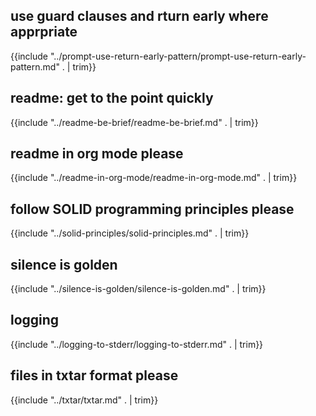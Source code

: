 ## use guard clauses and rturn early where apprpriate

{{include "../prompt-use-return-early-pattern/prompt-use-return-early-pattern.md" . | trim}}

## readme: get to the point quickly

{{include "../readme-be-brief/readme-be-brief.md" . | trim}}

## readme in org mode please

{{include "../readme-in-org-mode/readme-in-org-mode.md" . | trim}}

## follow SOLID programming principles please

{{include "../solid-principles/solid-principles.md" . | trim}}

## silence is golden

{{include "../silence-is-golden/silence-is-golden.md" . | trim}}

## logging

{{include "../logging-to-stderr/logging-to-stderr.md" . | trim}}

## files in txtar format please

{{include "../txtar/txtar.md" . | trim}}
